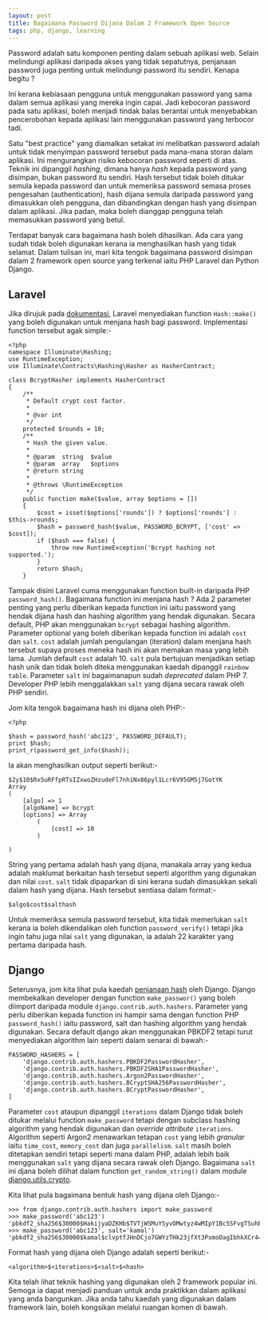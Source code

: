 ```yaml
---
layout: post
title: Bagaimana Password Dijana Dalam 2 Framework Open Source
tags: php, django, learning
---
```


Password adalah satu komponen penting dalam sebuah aplikasi web. Selain melindungi aplikasi daripada akses yang tidak sepatutnya, penjanaan password juga penting untuk melindungi password itu sendiri. Kenapa begitu ?

Ini kerana kebiasaan pengguna untuk menggunakan password yang sama dalam semua aplikasi yang mereka ingin capai. Jadi kebocoran password pada satu aplikasi, boleh menjadi tindak balas berantai untuk menyebabkan pencerobohan kepada aplikasi lain menggunakan password yang terbocor tadi.

Satu "best practice" yang diamalkan setakat ini melibatkan password adalah untuk tidak menyimpan password tersebut pada mana-mana storan dalam aplikasi. Ini mengurangkan risiko kebocoran password seperti di atas. Teknik ini dipanggil _hashing_, dimana hanya _hash_ kepada password yang disimpan, bukan password itu sendiri. Hash tersebut tidak boleh ditukar semula kepada password dan untuk memeriksa password semasa proses pengesahan (authentication), hash dijana semula daripada password yang dimasukkan oleh pengguna, dan dibandingkan dengan hash yang disimpan dalam aplikasi. Jika padan, maka boleh dianggap pengguna telah memasukkan password yang betul.

Terdapat banyak cara bagaimana hash boleh dihasilkan. Ada cara yang sudah tidak boleh digunakan kerana ia menghasilkan hash yang tidak selamat. Dalam tulisan ini, mari kita tengok bagaimana password disimpan dalam 2 framework open source yang terkenal iaitu PHP Laravel dan Python Django.

## Laravel
Jika dirujuk pada [dokumentasi][1], Laravel menyediakan function `Hash::make()` yang boleh digunakan untuk menjana hash bagi password. Implementasi function tersebut agak simple:-

```
<?php
namespace Illuminate\Hashing;
use RuntimeException;
use Illuminate\Contracts\Hashing\Hasher as HasherContract;

class BcryptHasher implements HasherContract
{
    /**
     * Default crypt cost factor.
     *
     * @var int
     */
    protected $rounds = 10;
    /**
     * Hash the given value.
     *
     * @param  string  $value
     * @param  array   $options
     * @return string
     *
     * @throws \RuntimeException
     */
    public function make($value, array $options = [])
    {
        $cost = isset($options['rounds']) ? $options['rounds'] : $this->rounds;
        $hash = password_hash($value, PASSWORD_BCRYPT, ['cost' => $cost]);
        if ($hash === false) {
            throw new RuntimeException('Bcrypt hashing not supported.');
        }
        return $hash;
    }
```
Tampak disini Laravel cuma menggunakan function built-in daripada PHP `password_hash()`. Bagaimana function ini menjana hash ? Ada 2 parameter penting yang perlu diberikan kepada function ini iaitu password yang hendak dijana hash dan hashing algorithm yang hendak digunakan. Secara default, PHP akan menggunakan `bcrypt` sebagai hashing algorithm. Parameter optional yang boleh diberikan kepada function ini adalah `cost` dan `salt`. `cost` adalah jumlah pengulangan (iteration) dalam menjana hash tersebut supaya proses meneka hash ini akan memakan masa yang lebih lama. Jumlah default `cost` adalah 10. `salt` pula bertujuan menjadikan setiap hash unik dan tidak boleh diteka menggunakan kaedah dipanggil `rainbow table`. Parameter `salt` ini bagaimanapun sudah _deprecated_ dalam PHP 7. Developer PHP lebih menggalakkan `salt` yang dijana secara rawak oleh PHP sendiri.

Jom kita tengok bagaimana hash ini dijana oleh PHP:-

```
<?php

$hash = password_hash('abc123', PASSWORD_DEFAULT);
print $hash;
print_r(password_get_info($hash));
```
Ia akan menghasilkan output seperti berikut:-

```
$2y$10$RxSuRFfpRTsIZxwoZHzudeFl7nhiNx86pyl1Lcr6V95GM5j7GotYK
Array
(
    [algo] => 1
    [algoName] => bcrypt
    [options] => Array
        (
            [cost] => 10
        )

)
```
String yang pertama adalah hash yang dijana, manakala array yang kedua adalah maklumat berkaitan hash tersebut seperti algorithm yang digunakan dan nilai `cost`. `salt` tidak dipaparkan di sini kerana sudah dimasukkan sekali dalam hash yang dijana. Hash tersebut sentiasa dalam format:-

```
$algo$cost$salthash
```
Untuk memeriksa semula password tersebut, kita tidak memerlukan `salt` kerana ia boleh dikendalikan oleh function `password_verify()` tetapi jika ingin tahu juga nilai `salt` yang digunakan, ia adalah 22 karakter yang pertama daripada hash.

## Django
Seterusnya, jom kita lihat pula kaedah [penjanaan hash][django-hash] oleh Django. Django membekalkan developer dengan function `make_passwor()` yang boleh diimport daripada module `django.contrib.auth.hashers`. Parameter yang perlu diberikan kepada function ini hampir sama dengan function PHP `password_hash()` iaitu password, salt dan hashing algorithm yang hendak digunakan. Secara default django akan menggunakan PBKDF2 tetapi turut menyediakan algorithm lain seperti dalam senarai di bawah:-

```
PASSWORD_HASHERS = [
    'django.contrib.auth.hashers.PBKDF2PasswordHasher',
    'django.contrib.auth.hashers.PBKDF2SHA1PasswordHasher',
    'django.contrib.auth.hashers.Argon2PasswordHasher',
    'django.contrib.auth.hashers.BCryptSHA256PasswordHasher',
    'django.contrib.auth.hashers.BCryptPasswordHasher',
]
```
Parameter `cost` ataupun dipanggil `iterations` dalam Django tidak boleh ditukar melalui function `make_password` tetapi dengan subclass hashing algorithm yang hendak digunakan dan _override_ _attribute_ `iterations`. Algorithm seperti Argon2 menawarkan tetapan `cost` yang lebih _granular_ iaitu `time_cost`, `memory_cost` dan juga `parallelism`. `salt` masih boleh ditetapkan sendiri tetapi seperti mana dalam PHP, adalah lebih baik menggunakan `salt` yang dijana secara rawak oleh Django. Bagaimana `salt` ini djana boleh dilihat dalam function `get_random_string()` dalam module [django.utils.crypto][2].

Kita lihat pula bagaimana bentuk hash yang dijana oleh Django:-

```
>>> from django.contrib.auth.hashers import make_password
>>> make_password('abc123')
'pbkdf2_sha256$30000$HakijyaDZKHb$TVTjWSMuYSyvOMwtyz4wMIpY1Bc5SFvgTSuhBJXATXM='
>>> make_password('abc123', salt='kamal')
'pbkdf2_sha256$30000$kamal$clvptfJHnDCjo7GWYzTHk23jfXt3PxmoOagIbhkXCr4='
```
Format hash yang dijana oleh Django adalah seperti berikut:-

```
<algorithm>$<iterations>$<salt>$<hash>
```
Kita telah lihat teknik hashing yang digunakan oleh 2 framework popular ini. Semoga ia dapat menjadi panduan untuk anda praktikkan dalam aplikasi yang anda bangunkan. Jika anda tahu kaedah yang digunakan dalam framework lain, boleh kongsikan melalui ruangan komen di bawah.

[2]:https://github.com/django/django/blob/master/django/utils/crypto.py#L54

[1]:https://laravel.com/docs/5.3/hashing
[django-hash]:https://docs.djangoproject.com/en/1.10/topics/auth/passwords/
